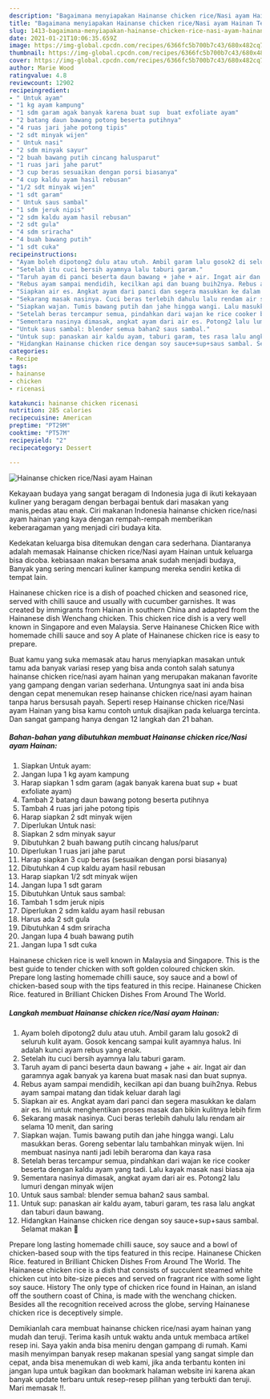 ```yaml
---
description: "Bagaimana menyiapakan Hainanse chicken rice/Nasi ayam Hainan Terbukti"
title: "Bagaimana menyiapakan Hainanse chicken rice/Nasi ayam Hainan Terbukti"
slug: 1413-bagaimana-menyiapakan-hainanse-chicken-rice-nasi-ayam-hainan-terbukti
date: 2021-01-21T10:06:35.659Z
image: https://img-global.cpcdn.com/recipes/6366fc5b700b7c43/680x482cq70/hainanse-chicken-ricenasi-ayam-hainan-foto-resep-utama.jpg
thumbnail: https://img-global.cpcdn.com/recipes/6366fc5b700b7c43/680x482cq70/hainanse-chicken-ricenasi-ayam-hainan-foto-resep-utama.jpg
cover: https://img-global.cpcdn.com/recipes/6366fc5b700b7c43/680x482cq70/hainanse-chicken-ricenasi-ayam-hainan-foto-resep-utama.jpg
author: Marie Wood
ratingvalue: 4.8
reviewcount: 12902
recipeingredient:
- " Untuk ayam"
- "1 kg ayam kampung"
- "1 sdm garam agak banyak karena buat sup  buat exfoliate ayam"
- "2 batang daun bawang potong beserta putihnya"
- "4 ruas jari jahe potong tipis"
- "2 sdt minyak wijen"
- " Untuk nasi"
- "2 sdm minyak sayur"
- "2 buah bawang putih cincang halusparut"
- "1 ruas jari jahe parut"
- "3 cup beras sesuaikan dengan porsi biasanya"
- "4 cup kaldu ayam hasil rebusan"
- "1/2 sdt minyak wijen"
- "1 sdt garam"
- " Untuk saus sambal"
- "1 sdm jeruk nipis"
- "2 sdm kaldu ayam hasil rebusan"
- "2 sdt gula"
- "4 sdm sriracha"
- "4 buah bawang putih"
- "1 sdt cuka"
recipeinstructions:
- "Ayam boleh dipotong2 dulu atau utuh. Ambil garam lalu gosok2 di seluruh kulit ayam. Gosok kencang sampai kulit ayamnya halus. Ini adalah kunci ayam rebus yang enak."
- "Setelah itu cuci bersih ayamnya lalu taburi garam."
- "Taruh ayam di panci beserta daun bawang + jahe + air. Ingat air dan garamnya agak banyak ya karena buat masak nasi dan buat supnya."
- "Rebus ayam sampai mendidih, kecilkan api dan buang buih2nya. Rebus ayam sampai matang dan tidak keluar darah lagi"
- "Siapkan air es. Angkat ayam dari panci dan segera masukkan ke dalam air es. Ini untuk menghentikan proses masak dan bikin kulitnya lebih firm"
- "Sekarang masak nasinya. Cuci beras terlebih dahulu lalu rendam air selama 10 menit, dan saring"
- "Siapkan wajan. Tumis bawang putih dan jahe hingga wangi. Lalu masukkan beras. Goreng sebentar lalu tambahkan minyak wijen. Ini membuat nasinya nanti jadi lebih beraroma dan kaya rasa"
- "Setelah beras tercampur semua, pindahkan dari wajan ke rice cooker beserta dengan kaldu ayam yang tadi. Lalu kayak masak nasi biasa aja"
- "Sementara nasinya dimasak, angkat ayam dari air es. Potong2 lalu lumuri dengan minyak wijen"
- "Untuk saus sambal: blender semua bahan2 saus sambal."
- "Untuk sup: panaskan air kaldu ayam, taburi garam, tes rasa lalu angkat dan taburi daun bawang."
- "Hidangkan Hainanse chicken rice dengan soy sauce+sup+saus sambal. Selamat makan 🙂"
categories:
- Recipe
tags:
- hainanse
- chicken
- ricenasi

katakunci: hainanse chicken ricenasi 
nutrition: 285 calories
recipecuisine: American
preptime: "PT29M"
cooktime: "PT57M"
recipeyield: "2"
recipecategory: Dessert

---
```



![Hainanse chicken rice/Nasi ayam Hainan](https://img-global.cpcdn.com/recipes/6366fc5b700b7c43/680x482cq70/hainanse-chicken-ricenasi-ayam-hainan-foto-resep-utama.jpg)

Kekayaan budaya yang sangat beragam di Indonesia juga di ikuti kekayaan kuliner yang beragam dengan berbagai bentuk dari masakan yang manis,pedas atau enak. Ciri makanan Indonesia hainanse chicken rice/nasi ayam hainan yang kaya dengan rempah-rempah memberikan keberaragaman yang menjadi ciri budaya kita.


Kedekatan keluarga bisa ditemukan dengan cara sederhana. Diantaranya adalah memasak Hainanse chicken rice/Nasi ayam Hainan untuk keluarga bisa dicoba. kebiasaan makan bersama anak sudah menjadi budaya, Banyak yang sering mencari kuliner kampung mereka sendiri ketika di tempat lain.

Hainanese chicken rice is a dish of poached chicken and seasoned rice, served with chilli sauce and usually with cucumber garnishes. It was created by immigrants from Hainan in southern China and adapted from the Hainanese dish Wenchang chicken. This chicken rice dish is a very well known in Singapore and even Malaysia. Serve Hainanese Chicken Rice with homemade chilli sauce and soy A plate of Hainanese chicken rice is easy to prepare.

Buat kamu yang suka memasak atau harus menyiapkan masakan untuk tamu ada banyak variasi resep yang bisa anda contoh salah satunya hainanse chicken rice/nasi ayam hainan yang merupakan makanan favorite yang gampang dengan varian sederhana. Untungnya saat ini anda bisa dengan cepat menemukan resep hainanse chicken rice/nasi ayam hainan tanpa harus bersusah payah.
Seperti resep Hainanse chicken rice/Nasi ayam Hainan yang bisa kamu contoh untuk disajikan pada keluarga tercinta. Dan sangat gampang hanya dengan 12 langkah dan 21 bahan.


<!--inarticleads1-->

##### Bahan-bahan yang dibutuhkan membuat Hainanse chicken rice/Nasi ayam Hainan:

1. Siapkan  Untuk ayam:
1. Jangan lupa 1 kg ayam kampung
1. Harap siapkan 1 sdm garam (agak banyak karena buat sup + buat exfoliate ayam)
1. Tambah 2 batang daun bawang potong beserta putihnya
1. Tambah 4 ruas jari jahe potong tipis
1. Harap siapkan 2 sdt minyak wijen
1. Diperlukan  Untuk nasi:
1. Siapkan 2 sdm minyak sayur
1. Dibutuhkan 2 buah bawang putih cincang halus/parut
1. Diperlukan 1 ruas jari jahe parut
1. Harap siapkan 3 cup beras (sesuaikan dengan porsi biasanya)
1. Dibutuhkan 4 cup kaldu ayam hasil rebusan
1. Harap siapkan 1/2 sdt minyak wijen
1. Jangan lupa 1 sdt garam
1. Dibutuhkan  Untuk saus sambal:
1. Tambah 1 sdm jeruk nipis
1. Diperlukan 2 sdm kaldu ayam hasil rebusan
1. Harus ada 2 sdt gula
1. Dibutuhkan 4 sdm sriracha
1. Jangan lupa 4 buah bawang putih
1. Jangan lupa 1 sdt cuka


Hainanese chicken rice is well known in Malaysia and Singapore. This is the best guide to tender chicken with soft golden coloured chicken skin. Prepare long lasting homemade chilli sauce, soy sauce and a bowl of chicken-based soup with the tips featured in this recipe. Hainanese Chicken Rice. featured in Brilliant Chicken Dishes From Around The World. 

<!--inarticleads2-->

##### Langkah membuat  Hainanse chicken rice/Nasi ayam Hainan:

1. Ayam boleh dipotong2 dulu atau utuh. Ambil garam lalu gosok2 di seluruh kulit ayam. Gosok kencang sampai kulit ayamnya halus. Ini adalah kunci ayam rebus yang enak.
1. Setelah itu cuci bersih ayamnya lalu taburi garam.
1. Taruh ayam di panci beserta daun bawang + jahe + air. Ingat air dan garamnya agak banyak ya karena buat masak nasi dan buat supnya.
1. Rebus ayam sampai mendidih, kecilkan api dan buang buih2nya. Rebus ayam sampai matang dan tidak keluar darah lagi
1. Siapkan air es. Angkat ayam dari panci dan segera masukkan ke dalam air es. Ini untuk menghentikan proses masak dan bikin kulitnya lebih firm
1. Sekarang masak nasinya. Cuci beras terlebih dahulu lalu rendam air selama 10 menit, dan saring
1. Siapkan wajan. Tumis bawang putih dan jahe hingga wangi. Lalu masukkan beras. Goreng sebentar lalu tambahkan minyak wijen. Ini membuat nasinya nanti jadi lebih beraroma dan kaya rasa
1. Setelah beras tercampur semua, pindahkan dari wajan ke rice cooker beserta dengan kaldu ayam yang tadi. Lalu kayak masak nasi biasa aja
1. Sementara nasinya dimasak, angkat ayam dari air es. Potong2 lalu lumuri dengan minyak wijen
1. Untuk saus sambal: blender semua bahan2 saus sambal.
1. Untuk sup: panaskan air kaldu ayam, taburi garam, tes rasa lalu angkat dan taburi daun bawang.
1. Hidangkan Hainanse chicken rice dengan soy sauce+sup+saus sambal. Selamat makan 🙂


Prepare long lasting homemade chilli sauce, soy sauce and a bowl of chicken-based soup with the tips featured in this recipe. Hainanese Chicken Rice. featured in Brilliant Chicken Dishes From Around The World. The Hainanese chicken rice is a dish that consists of succulent steamed white chicken cut into bite-size pieces and served on fragrant rice with some light soy sauce. History The only type of chicken rice found in Hainan, an island off the southern coast of China, is made with the wenchang chicken. Besides all the recognition received across the globe, serving Hainanese chicken rice is deceptively simple. 

Demikianlah cara membuat hainanse chicken rice/nasi ayam hainan yang mudah dan teruji. Terima kasih untuk waktu anda untuk membaca artikel resep ini. Saya yakin anda bisa meniru dengan gampang di rumah. Kami masih menyimpan banyak resep makanan spesial yang sangat simple dan cepat, anda bisa menemukan di web kami, jika anda terbantu konten ini jangan lupa untuk bagikan dan bookmark halaman website ini karena akan banyak update terbaru untuk resep-resep pilihan yang terbukti dan teruji. Mari memasak !!. 
